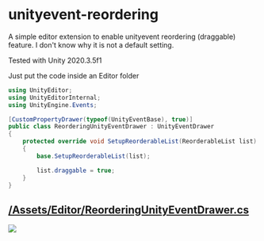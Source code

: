 # unityevent-reordering

A simple editor extension to enable unityevent reordering (draggable) feature. I don't know why it is not a default setting.

Tested with Unity 2020.3.5f1

Just put the code inside an Editor folder

```c#
using UnityEditor;
using UnityEditorInternal;
using UnityEngine.Events;

[CustomPropertyDrawer(typeof(UnityEventBase), true)]
public class ReorderingUnityEventDrawer : UnityEventDrawer
{
    protected override void SetupReorderableList(ReorderableList list)
    {
        base.SetupReorderableList(list);

        list.draggable = true;
    }
}
```

## [/Assets/Editor/**ReorderingUnityEventDrawer.cs**](https://github.com/vlab22/unityevent-reordering/blob/main/Assets/Editor/ReorderingUnityEventDrawer.cs)

![](https://user-images.githubusercontent.com/1412924/124610283-aa4fec00-de70-11eb-9b50-c588fb548b8a.gif)

